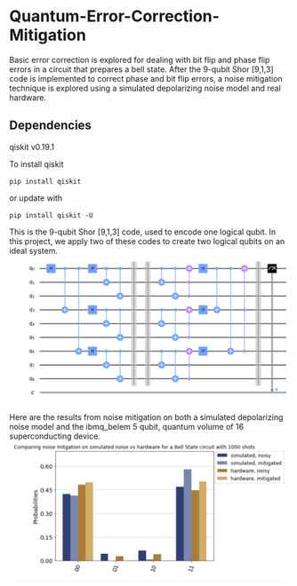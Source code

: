 # Quantum-Error-Correction-Mitigation
Basic error correction is explored for dealing with bit flip and phase flip errors in a circuit that prepares a bell state. After the 9-qubit Shor [9,1,3] code is implemented to correct phase and bit flip errors, a noise mitigation technique is explored using a simulated depolarizing noise model and real hardware.

## Dependencies
qiskit v0.19.1

To install qiskit
```
pip install qiskit
```
or update with
```
pip install qiskit -U
```

This is the 9-qubit Shor [9,1,3] code, used to encode one logical qubit. In this project, we apply two of these codes to create two logical qubits on an ideal system. 
<img src="https://github.com/jmalliaros/Quantum-Error-Correction-Mitigation/blob/main/shorcode.png" width="800">

Here are the results from noise mitigation on both a simulated depolarizing noise model and the ibmq_belem 5 qubit, quantum volume of 16 superconducting device. 
<img src="https://github.com/jmalliaros/Quantum-Error-Correction-Mitigation/blob/main/noise-mit-plot.PNG" width="800">




